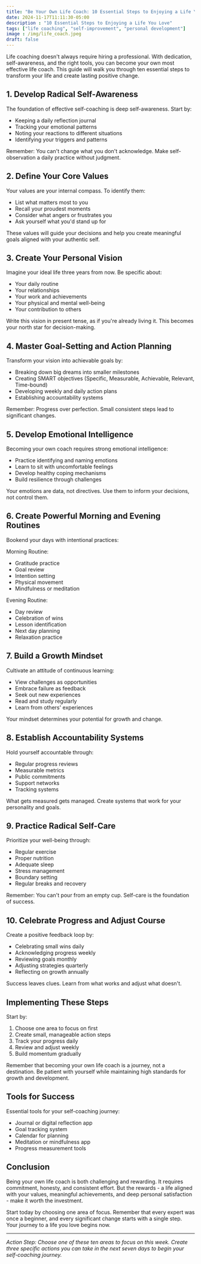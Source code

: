 ```yaml
---
title: "Be Your Own Life Coach: 10 Essential Steps to Enjoying a Life You Love"
date: 2024-11-17T11:11:30-05:00
description : "10 Essential Steps to Enjoying a Life You Love"
tags: ["life coaching", "self-improvement", "personal development"]
image : /img/life_coach.jpeg
draft: false
---
```


Life coaching doesn't always require hiring a professional. With dedication, self-awareness, and the right tools, you can become your own most effective life coach. This guide will walk you through ten essential steps to transform your life and create lasting positive change.

## 1. Develop Radical Self-Awareness

The foundation of effective self-coaching is deep self-awareness. Start by:
- Keeping a daily reflection journal
- Tracking your emotional patterns
- Noting your reactions to different situations
- Identifying your triggers and patterns

Remember: You can't change what you don't acknowledge. Make self-observation a daily practice without judgment.

## 2. Define Your Core Values

Your values are your internal compass. To identify them:
- List what matters most to you
- Recall your proudest moments
- Consider what angers or frustrates you
- Ask yourself what you'd stand up for

These values will guide your decisions and help you create meaningful goals aligned with your authentic self.

## 3. Create Your Personal Vision

Imagine your ideal life three years from now. Be specific about:
- Your daily routine
- Your relationships
- Your work and achievements
- Your physical and mental well-being
- Your contribution to others

Write this vision in present tense, as if you're already living it. This becomes your north star for decision-making.

## 4. Master Goal-Setting and Action Planning

Transform your vision into achievable goals by:
- Breaking down big dreams into smaller milestones
- Creating SMART objectives (Specific, Measurable, Achievable, Relevant, Time-bound)
- Developing weekly and daily action plans
- Establishing accountability systems

Remember: Progress over perfection. Small consistent steps lead to significant changes.

## 5. Develop Emotional Intelligence

Becoming your own coach requires strong emotional intelligence:
- Practice identifying and naming emotions
- Learn to sit with uncomfortable feelings
- Develop healthy coping mechanisms
- Build resilience through challenges

Your emotions are data, not directives. Use them to inform your decisions, not control them.

## 6. Create Powerful Morning and Evening Routines

Bookend your days with intentional practices:

Morning Routine:
- Gratitude practice
- Goal review
- Intention setting
- Physical movement
- Mindfulness or meditation

Evening Routine:
- Day review
- Celebration of wins
- Lesson identification
- Next day planning
- Relaxation practice

## 7. Build a Growth Mindset

Cultivate an attitude of continuous learning:
- View challenges as opportunities
- Embrace failure as feedback
- Seek out new experiences
- Read and study regularly
- Learn from others' experiences

Your mindset determines your potential for growth and change.

## 8. Establish Accountability Systems

Hold yourself accountable through:
- Regular progress reviews
- Measurable metrics
- Public commitments
- Support networks
- Tracking systems

What gets measured gets managed. Create systems that work for your personality and goals.

## 9. Practice Radical Self-Care

Prioritize your well-being through:
- Regular exercise
- Proper nutrition
- Adequate sleep
- Stress management
- Boundary setting
- Regular breaks and recovery

Remember: You can't pour from an empty cup. Self-care is the foundation of success.

## 10. Celebrate Progress and Adjust Course

Create a positive feedback loop by:
- Celebrating small wins daily
- Acknowledging progress weekly
- Reviewing goals monthly
- Adjusting strategies quarterly
- Reflecting on growth annually

Success leaves clues. Learn from what works and adjust what doesn't.

## Implementing These Steps

Start by:
1. Choose one area to focus on first
2. Create small, manageable action steps
3. Track your progress daily
4. Review and adjust weekly
5. Build momentum gradually

Remember that becoming your own life coach is a journey, not a destination. Be patient with yourself while maintaining high standards for growth and development.

## Tools for Success

Essential tools for your self-coaching journey:
- Journal or digital reflection app
- Goal tracking system
- Calendar for planning
- Meditation or mindfulness app
- Progress measurement tools

## Conclusion

Being your own life coach is both challenging and rewarding. It requires commitment, honesty, and consistent effort. But the rewards - a life aligned with your values, meaningful achievements, and deep personal satisfaction - make it worth the investment.

Start today by choosing one area of focus. Remember that every expert was once a beginner, and every significant change starts with a single step. Your journey to a life you love begins now.

---

*Action Step: Choose one of these ten areas to focus on this week. Create three specific actions you can take in the next seven days to begin your self-coaching journey.*
